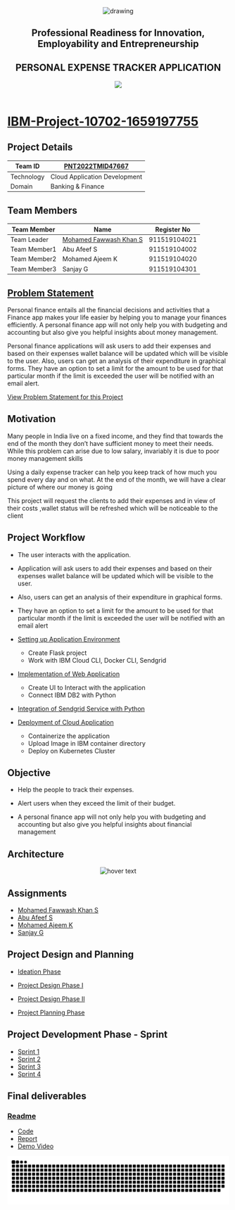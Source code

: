 <br>
<div align="center">
  <img src="https://upload.wikimedia.org/wikipedia/commons/5/51/IBM_logo.svg" align="center" alt="drawing" width="200" />
  <h2 align="center">Professional Readiness for Innovation, Employability and Entrepreneurship</h2>
  <h2 align="center">PERSONAL EXPENSE TRACKER APPLICATION</h2>
  <img src="https://readme-typing-svg.herokuapp.com?color=%2336BCF7&center=true&vCenter=true&lines=Hi+%2C+welcome+to+our+Project;Team+Lead+:+Fawwash+Khan;Creators+:+Abu+Afeef;Creators+:+Ajeem;Creators+:+Sanjay+G;">
</div><br>

# [IBM-Project-10702-1659197755](https://github.com/IBM-EPBL/IBM-Project-10702-1659197755)



## Project Details
| Team ID       | [PNT2022TMID47667](https://github.com/IBM-EPBL/IBM-Project-10702-1659197755)        |
| ------------- | -------------                |
| Technology    | Cloud Application Development|
|  Domain       | Banking & Finance            | 


## Team Members
| Team Member  | Name            | Register No    |
| -------------| -------------   | --------       |
| Team Leader    | [Mohamed Fawwash Khan S](http://www.abdullahwc.com/fawwashkhan/profile.html)       | 911519104021   |
| Team Member1 | Abu Afeef S     | 911519104002  |
| Team Member2 | Mohamed Ajeem K        | 911519104020   |
| Team Member3 | Sanjay G       | 911519104301   |

## [Problem Statement](https://github.com/IBM-EPBL/IBM-Project-10702-1659197755/blob/main/Project%20Design%20%26%20Planning/Ideation%20Phase/Problem%20Statement.pdf) 

Personal finance entails all the financial decisions and activities that a Finance app makes your life easier by helping you to manage your finances efficiently. A personal finance app will not only help you with budgeting and accounting but also give you helpful insights about money management.


Personal finance applications will ask users to add their expenses and based on their expenses wallet balance will be updated which will be visible to the user.  Also, users can get an analysis of their expenditure in graphical forms. They have an option to set a limit for the amount to be used for that particular month if the limit is exceeded the user will be notified with an email alert.

[View Problem Statement for this Project](https://github.com/IBM-EPBL/IBM-Project-10702-1659197755/blob/main/Project%20Design%20%26%20Planning/Ideation%20Phase/Problem%20Statement.pdf)

## Motivation

Many
people in India live on a fixed income, and they find that
towards the end of the month they don’t have sufficient money
to meet their needs. While this problem can arise due to low
salary, invariably it is due to poor money management skills

Using a daily expense tracker can help you keep
track of how much you spend every day and on what. At the end
of the month, we will have a clear picture of where our money is
going

This project will request the clients to add their expenses and in
view of their costs ,wallet status will be refreshed which will be
noticeable to the client

## Project Workflow
- The user interacts with the application.

- Application will ask users to add their expenses and based on their expenses wallet balance will be updated which will be visible to the user.

- Also, users can get an analysis of their expenditure in graphical forms.

- They have an option to set a limit for the amount to be used for that particular month if the limit is exceeded the user will be notified with an email alert

- [Setting up Application Environment](https://github.com/IBM-EPBL/IBM-Project-10702-1659197755/tree/main/Setting%20up%20Application%20Environment)
    - Create Flask project
    - Work with IBM Cloud CLI, Docker CLI, Sendgrid

- [Implementation of Web Application](https://github.com/IBM-EPBL/IBM-Project-10702-1659197755/tree/main/Implementing%20Web%20Application) 
   - Create UI to Interact with the application
   - Connect IBM DB2 with Python

- [Integration of Sendgrid Service with Python](https://github.com/IBM-EPBL/IBM-Project-10702-1659197755/tree/main/Integrating%20Sendgrid%20Service)

- [Deployment of Cloud Application](https://github.com/IBM-EPBL/IBM-Project-10702-1659197755/tree/main/Deployment%20of%20App%20in%20Cloud)
   - Containerize the application
   - Upload Image in IBM container directory
   - Deploy on Kubernetes Cluster

## Objective 

- Help the people to track their expenses.

- Alert users when they exceed the limit of their budget.

- A personal finance app will not only help you with budgeting and 
accounting but also give you helpful insights about financial management

## Architecture
<p align="center">
  <img src="https://lh6.googleusercontent.com/rEq5ONu1NkSrSCO2bCYqPGfekO-jk-xyVo6TK1ZzwFrWosaBAzNpsiTcljCtT9wf0LvzUY18F9FTVzWBKTWCavF2lNG8N52IX6Ox6bJKd5uE7mTjU5_fG7Dh9OlY5g"  title="hover text">
</p>


## Assignments

- [Mohamed Fawwash Khan S]( https://github.com/IBM-EPBL/IBM-Project-10702-1659197755/tree/main/ASSIGNMENT/Moahmed%20Fawwash%20Khan%20S%20-%20TEAM%20LEADER)
- [Abu Afeef S]( https://github.com/IBM-EPBL/IBM-Project-10702-1659197755/tree/main/ASSIGNMENT/Abu%20Afeef%20S%20-%20Team%20Member%201)
- [Mohamed Ajeem K ]( https://github.com/IBM-EPBL/IBM-Project-10702-1659197755/tree/main/ASSIGNMENT/Mohamed%20Ajeem%20K%20-%20Team%20Member%202)
- [Sanjay G]( https://github.com/IBM-EPBL/IBM-Project-10702-1659197755/tree/main/ASSIGNMENT/Sanjay%20G%20-%20Team%20Member%203)

## Project Design and Planning

- [Ideation Phase](https://github.com/IBM-EPBL/IBM-Project-10702-1659197755/tree/main/Project%20Design%20%26%20Planning/Ideation%20Phase)

- [Project Design Phase I](https://github.com/IBM-EPBL/IBM-Project-10702-1659197755/tree/main/Project%20Design%20%26%20Planning/Project%20Design%20Phase%20I)

- [Project Design Phase II](https://github.com/IBM-EPBL/IBM-Project-10702-1659197755/tree/main/Project%20Design%20%26%20Planning/Project%20Design%20Phase-II)

- [Project Planning Phase](https://github.com/IBM-EPBL/IBM-Project-10702-1659197755/tree/main/Project%20Design%20%26%20Planning/Project%20Planning%20Phase)

## Project Development Phase - Sprint

- [Sprint 1]( https://github.com/IBM-EPBL/IBM-Project-10702-1659197755/tree/main/Project%20Development%20Phase/Sprint%201)
- [Sprint 2]( https://github.com/IBM-EPBL/IBM-Project-10702-1659197755/tree/main/Project%20Development%20Phase/Sprint%202)
- [Sprint 3]( https://github.com/IBM-EPBL/IBM-Project-10702-1659197755/tree/main/Project%20Development%20Phase/Sprint%203)
- [Sprint 4]( https://github.com/IBM-EPBL/IBM-Project-10702-1659197755/tree/main/Project%20Development%20Phase/Sprint%204)

## Final deliverables
### [Readme](https://github.com/IBM-EPBL/IBM-Project-10702-1659197755/blob/main/Final%20Deliverables/Readme.md)
   
- [Code](https://github.com/IBM-EPBL/IBM-Project-10702-1659197755/tree/main/Final%20Deliverables/Final%20code)
- [Report](https://github.com/IBM-EPBL/IBM-Project-10702-1659197755/blob/main/Final%20Deliverables/Project%20Report/Project%20Report.pdf)
- [Demo Video](https://github.com/IBM-EPBL/IBM-Project-10702-1659197755/blob/main/Final%20Deliverables/Demo%20Video/Demo%20Video.mp4)

<p align="center">
<img src="https://github.com/DHANOLA/DHANOLA/raw/output/github-contribution-grid-snake.svg" alt="snake"></center>
</p>
